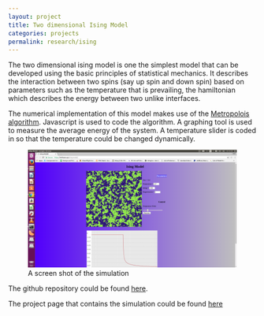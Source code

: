 ```yaml
---
layout: project
title: Two dimensional Ising Model
categories: projects
permalink: research/ising
---
```


The two dimensional ising model is one the simplest model that can be developed using the basic principles of statistical mechanics. It describes the interaction between two spins (say up spin and down spin) based on parameters such as the temperature that is prevailing, the hamiltonian which describes the energy between two unlike interfaces.

The numerical implementation of this model makes use of the [Metropolois algorithm][metro]. Javascript is used to code the algorithm. A graphing tool is used to measure the average energy of the system. A temperature slider is coded in so that the temperature could be changed dynamically.

<figure>
  <img class="full" src="/images/research/ising/clip.png" alt="Microstructure">
  <figcaption>A screen shot of the simulation</figcaption>
</figure>

The github repository could be found [here][ising_repo].

The project page that contains the simulation could be found [here][ising_sim]

[metro]: https://en.wikipedia.org/wiki/Metropolis%E2%80%93Hastings_algorithm "metropolis"
[ising_sim]: http://hariharan.xyz/Ising-model/ "simulation"
[ising_repo]:https://github.com/s-hariharan/Ising-model  "repo"
